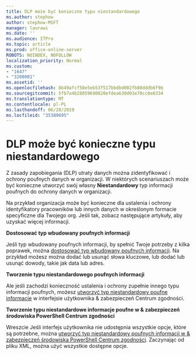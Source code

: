 ```yaml
---
title: DLP może być konieczne typu niestandardowego
ms.author: stephow
author: stephow-MSFT
manager: laurawi
ms.date: ''
ms.audience: ITPro
ms.topic: article
ms.prod: office-online-server
ROBOTS: NOINDEX, NOFOLLOW
localization_priority: Normal
ms.custom:
- "1647"
- "3200001"
ms.assetid: ''
ms.openlocfilehash: 8b49afcf50e5eb53f517bbdbd002fb80dddb6f9b
ms.sourcegitcommit: 5fb7a4b28859690020efdea630d03e70cc0e6334
ms.translationtype: MT
ms.contentlocale: pl-PL
ms.lasthandoff: 06/28/2019
ms.locfileid: "35389695"
---
```

# <a name="dlp-might-need-a-custom-type"></a>DLP może być konieczne typu niestandardowego

Z zasady zapobiegania (DLP) utraty danych można zidentyfikować i ochrony poufnych danych w organizacji. W niektórych scenariuszach może być konieczne utworzyć swój własny **Niestandardowy** typ informacji poufnych do ochrony danych w organizacji.

Na przykład organizacja może być konieczne dla ustalenia i ochrony identyfikatory pracowników lub innych danych w określonym formacie specyficzne dla Twojego org. Jeśli tak, zobacz następujące artykuły, aby uzyskać więcej informacji.
  
 **Dostosować typ wbudowany poufnych informacji**
  
Jeśli typ wbudowany poufnych informacji, by spełnić Twoje potrzeby z kilka poprawek, można [dostosować typ wbudowany poufnych informacji](https://docs.microsoft.com/office365/securitycompliance/customize-a-built-in-sensitive-information-type). Na przykład możesz można dodać lub usunąć słowa kluczowe, lub dodać lub usunąć dowody, takie jak data lub adres.
  
 **Tworzenie typu niestandardowego poufnych informacji**
  
Ale jeśli zachodzi konieczność ustalenia i ochrony zupełnie innego typu informacji poufnych, możesz [utworzyć typ niestandardowy poufne informacje](https://docs.microsoft.com/office365/securitycompliance/create-a-custom-sensitive-information-type) w interfejsie użytkownika & zabezpieczeń Centrum zgodności.
  
**Tworzenie typu niestandardowe informacje poufne w & zabezpieczeń środowiska PowerShell Centrum zgodności**

Wreszcie Jeśli interfejs użytkownika nie udostępnia wszystkie opcje, które są potrzebne, można [utworzyć typ niestandardowy poufnych informacji w & zabezpieczeń środowiska PowerShell Centrum zgodności](https://docs.microsoft.com/office365/securitycompliance/create-a-custom-sensitive-information-type-in-scc-powershell). Zaczynając od pliku XML, można użyć wszystkie dostępne opcje.

